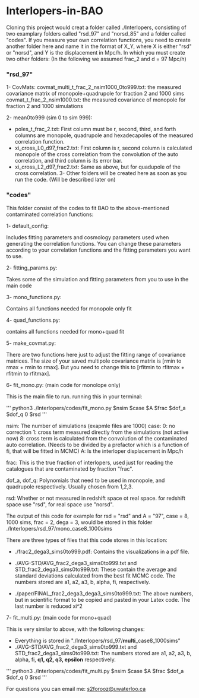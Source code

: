 # Interlopers-in-BAO

Cloning this project would creat a folder called ./Interlopers, consisting of two examplary folders called "rsd_97" and "norsd_85" and a folder called "codes". If you measure your own correlation functions, you need to create another folder here and name it in the format of X_Y, where X is either "rsd" or "norsd", and Y is the displacement in Mpc/h. In which you must create two other folders: (In the following we assumed frac_2 and d = 97 Mpc/h)

### "rsd_97"
1- CovMats: 
  covmat_multi_t_frac_2_nsim1000_0to999.txt: the measured covariance matrix of monopole+quadrupole for fraction 2 and 1000 sims
  covmat_t_frac_2_nsim1000.txt: the measured covariance of monopole for fraction 2 and 1000 simulations

2- mean0to999 (sim 0 to sim 999):
  + poles_t_frac_2.txt: First column must be r, second, third, and forth columns are monopole, quadrupole and hexadecapoles of the measured correlation function.
  + xi_cross_L0_d97_frac2.txt: First column is r, second column is calculated monopole of the cross correlation from the convolution of the auto correlation, and third column is its error bar.
  + xi_cross_L2_d97_frac2.txt: Same as above, but for quadupole of the cross correlation.
3- Other folders will be created here as soon as you run the code. (Will be described later on)

  
### "codes"
This folder consist of the codes to fit BAO to the above-mentioned contaminated correlation functions:

1- default_config:

  Includes fitting parameters and cosmology parameters used when generating the correlation functions. You can change these parameters according to your correlation functions and the fitting parameters you want to use.
  
2- fitting_params.py:

  Takes some of the simulation and fitting parameters from you to use in the main code
  
3- mono_functions.py:
  
  Contains all functions needed for monopole only fit
  
4- quad_functions.py:

  contains all functions needed for mono+quad fit
  
5- make_covmat.py:

  There are two functions here just to adjust the fitting range of covariance matrices. The size of your saved multipole covariance matrix is [rmin to rmax + rmin to rmax]. But you need to change this to [rfitmin to rfitmax + rfitmin to rfitmax]. 
  

6- fit_mono.py: (main code for monolope only)
 
  This is the main file to run. 
  running this in your terminal:
  
  '''
  python3 ./Interlopers/codes/fit_mono.py $nsim $case $A $frac $dof_a $dof_q 0 $rsd
  '''
  
  nsim:
    The number of simulations (exapmle files are 1000)
  case:
    0: no correction
    1: cross term measured directly from the simulations (not active now)
    8: cross term is calculated from the convolution of the contaminated auto correlation. (Needs to be divided by a prefactor which is a function of fi,         that will be fitted in MCMC)
  A:
    Is the interloper displacement in Mpc/h
    
  frac:
    This is the true fraction of interlopers, used just for reading the catalogues that are contaminated by fraction "frac".
    
  dof_a, dof_q:
    Polynomials that need to be used in monopole, and quadrupole respectively. Usually chosen from 1,2,3.
    
  rsd:
    Whether or not measured in redshift space ot real space. for redshift space use "rsd", for real space use "norsd".
    
  The output of this code for example for rsd = "rsd" and A = "97", case = 8, 1000 sims, frac = 2, dega = 3, would be stored in this folder
  ./Interlopers/rsd_97/mono_case8_1000sims
  
  There are three types of files that this code stores in this location:
  + ./frac2_dega3_sims0to999.pdf: Contains the visualizations in a pdf file. 
 
  + ./AVG-STD/AVG_frac2_dega3_sims0to999.txt and STD_frac2_dega3_sims0to999.txt: These contain the average and standard deviations calculated from the best fit MCMC code. The numbers stored are a1, a2, a3, b, alpha, fi, respectively.
 
  + ./paper/FINAL_frac2_dega3_dega3_sims0to999.txt: The above numbers, but in scientific format to be copied and pasted in your Latex code. The last number is reduced xi^2
  
7- fit_multi.py: (main code for mono+quad)

  This is very similar to above, with the following changes:
  
  + Everything is stored in "./Interlopers/rsd_97/**multi**_case8_1000sims"
  + ./AVG-STD/AVG_frac2_dega3_sims0to999.txt and STD_frac2_dega3_sims0to999.txt: The numbers stored are a1, a2, a3, b, alpha, fi, **q1, q2, q3, epsilon** respectively.

  '''
  python3 ./Interlopers/codes/fit_multi.py $nsim $case $A $frac $dof_a $dof_q 0 $rsd
  '''

For questions you can email me: s2forooz@uwaterloo.ca
  
  
